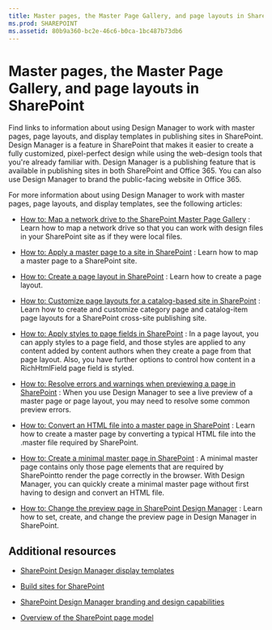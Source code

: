 ```yaml
---
title: Master pages, the Master Page Gallery, and page layouts in SharePoint
ms.prod: SHAREPOINT
ms.assetid: 80b9a360-bc2e-46c6-b0ca-1bc487b73db6
---
```



# Master pages, the Master Page Gallery, and page layouts in SharePoint
Find links to information about using Design Manager to work with master pages, page layouts, and display templates in publishing sites in SharePoint.
Design Manager is a feature in SharePoint that makes it easier to create a fully customized, pixel-perfect design while using the web-design tools that you're already familiar with. Design Manager is a publishing feature that is available in publishing sites in both SharePoint and Office 365. You can also use Design Manager to brand the public-facing website in Office 365.
  
    
    

For more information about using Design Manager to work with master pages, page layouts, and display templates, see the following articles:
-  [How to: Map a network drive to the SharePoint Master Page Gallery](how-to-map-a-network-drive-to-the-sharepoint-master-page-gallery.md) : Learn how to map a network drive so that you can work with design files in your SharePoint site as if they were local files.
    
  
-  [How to: Apply a master page to a site in SharePoint](how-to-apply-a-master-page-to-a-site-in-sharepoint.md) : Learn how to map a master page to a SharePoint site.
    
  
-  [How to: Create a page layout in SharePoint](how-to-create-a-page-layout-in-sharepoint.md) : Learn how to create a page layout.
    
  
-  [How to: Customize page layouts for a catalog-based site in SharePoint](how-to-customize-page-layouts-for-a-catalog-based-site-in-sharepoint.md) : Learn how to create and customize category page and catalog-item page layouts for a SharePoint cross-site publishing site.
    
  
-  [How to: Apply styles to page fields in SharePoint](how-to-apply-styles-to-page-fields-in-sharepoint.md) : In a page layout, you can apply styles to a page field, and those styles are applied to any content added by content authors when they create a page from that page layout. Also, you have further options to control how content in a RichHtmlField page field is styled.
    
  
-  [How to: Resolve errors and warnings when previewing a page in SharePoint](how-to-resolve-errors-and-warnings-when-previewing-a-page-in-sharepoint.md) : When you use Design Manager to see a live preview of a master page or page layout, you may need to resolve some common preview errors.
    
  
-  [How to: Convert an HTML file into a master page in SharePoint](how-to-convert-an-html-file-into-a-master-page-in-sharepoint.md) : Learn how to create a master page by converting a typical HTML file into the .master file required by SharePoint.
    
  
-  [How to: Create a minimal master page in SharePoint](how-to-create-a-minimal-master-page-in-sharepoint.md) : A minimal master page contains only those page elements that are required by SharePointto render the page correctly in the browser. With Design Manager, you can quickly create a minimal master page without first having to design and convert an HTML file.
    
  
-  [How to: Change the preview page in SharePoint Design Manager](how-to-change-the-preview-page-in-sharepoint-design-manager.md) : Learn how to set, create, and change the preview page in Design Manager in SharePoint.
    
  

## Additional resources
<a name="bk_addresources"> </a>


-  [SharePoint Design Manager display templates](sharepoint-design-manager-display-templates.md)
    
  
-  [Build sites for SharePoint](build-sites-for-sharepoint.md)
    
  
-  [SharePoint Design Manager branding and design capabilities](sharepoint-design-manager-branding-and-design-capabilities.md)
    
  
-  [Overview of the SharePoint page model](overview-of-the-sharepoint-page-model.md)
    
  


